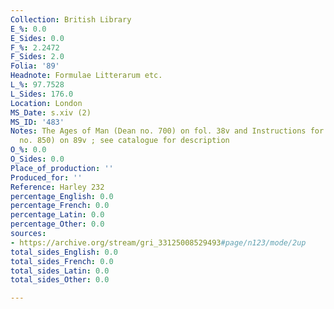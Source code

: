 ```yaml
---
Collection: British Library
E_%: 0.0
E_Sides: 0.0
F_%: 2.2472
F_Sides: 2.0
Folia: '89'
Headnote: Formulae Litterarum etc.
L_%: 97.7528
L_Sides: 176.0
Location: London
MS_Date: s.xiv (2)
MS_ID: '483'
Notes: The Ages of Man (Dean no. 700) on fol. 38v and Instructions for prayers (Dean
  no. 850) on 89v ; see catalogue for description
O_%: 0.0
O_Sides: 0.0
Place_of_production: ''
Produced_for: ''
Reference: Harley 232
percentage_English: 0.0
percentage_French: 0.0
percentage_Latin: 0.0
percentage_Other: 0.0
sources:
- https://archive.org/stream/gri_33125008529493#page/n123/mode/2up
total_sides_English: 0.0
total_sides_French: 0.0
total_sides_Latin: 0.0
total_sides_Other: 0.0

---
```

